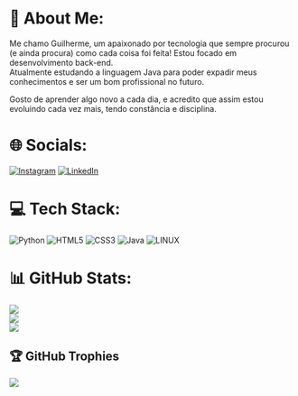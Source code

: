 # 💫 About Me:
Me chamo Guilherme, um apaixonado por tecnologia que sempre procurou (e ainda procura) como cada coisa foi feita! Estou focado em desenvolvimento back-end. <br>
Atualmente estudando a linguagem Java para poder expadir meus conhecimentos e ser um bom profissional no futuro.

Gosto de aprender algo novo a cada dia, e acredito que assim estou evoluindo cada vez mais, tendo constância e disciplina.


# 🌐 Socials:
 [![Instagram](https://img.shields.io/badge/Instagram-%23E4405F.svg?logo=Instagram&logoColor=white)](https://instagram.com/guiilherme8973) [![LinkedIn](https://img.shields.io/badge/LinkedIn-%230077B5.svg?logo=linkedin&logoColor=white)](https://linkedin.com/in/https://www.linkedin.com/in/guii-silva/) 

# 💻 Tech Stack:
![Python](https://img.shields.io/badge/python-3670A0?style=for-the-badge&logo=python&logoColor=ffdd54) ![HTML5](https://img.shields.io/badge/html5-%23E34F26.svg?style=for-the-badge&logo=html5&logoColor=white) ![CSS3](https://img.shields.io/badge/css3-%231572B6.svg?style=for-the-badge&logo=css3&logoColor=white)  ![Java](https://img.shields.io/badge/java-%23ED8B00.svg?style=for-the-badge&logo=openjdk&logoColor=white) ![LINUX](https://img.shields.io/badge/Linux-FCC624?style=for-the-badge&logo=linux&logoColor=black)

# 📊 GitHub Stats:
![](https://github-readme-stats.vercel.app/api?username=guiclipse95&theme=rose_pine&hide_border=false&include_all_commits=true&count_private=false)<br/>
![](https://nirzak-streak-stats.vercel.app/?user=guiclipse95&theme=rose_pine&hide_border=false)<br/>
![](https://github-readme-stats.vercel.app/api/top-langs/?username=guiclipse95&theme=rose_pine&hide_border=false&include_all_commits=true&count_private=false&layout=compact)

## 🏆 GitHub Trophies
![](https://github-profile-trophy.vercel.app/?username=guiclipse95&theme=radical&no-frame=true&no-bg=false&margin-w=4)
